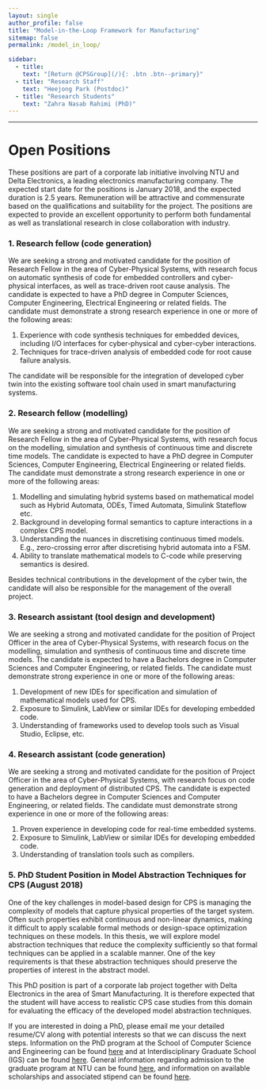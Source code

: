 ```yaml
---
layout: single
author_profile: false
title: "Model-in-the-Loop Framework for Manufacturing"
sitemap: false
permalink: /model_in_loop/

sidebar:
  - title:
    text: "[Return @CPSGroup](/){: .btn .btn--primary}"
  - title: "Research Staff"
    text: "Heejong Park (Postdoc)"
  - title: "Research Students"
    text: "Zahra Nasab Rahimi (PhD)"
---
```


******

# Open Positions

These positions are part of a corporate lab initiative involving NTU and Delta Electronics, a leading electronics manufacturing company. The expected start date for the positions is January 2018, and the expected duration is 2.5 years. Remuneration will be attractive and commensurate based on the qualifications and suitability for the project. The positions are expected to provide an excellent opportunity to perform both fundamental as well as translational research in close collaboration with industry.

### 1. Research fellow (code generation)

We are seeking a strong and motivated candidate for the position of Research Fellow in the area of Cyber-Physical Systems, with research focus on automatic synthesis of code for embedded controllers and cyber-physical interfaces, as well as trace-driven root cause analysis. The candidate is expected to have a PhD degree in Computer Sciences, Computer Engineering, Electrical Engineering or related fields. The candidate must demonstrate a strong research experience in one or more of the following areas:
<ol>
<li>Experience with code synthesis techniques for embedded devices, including I/O interfaces for cyber-physical and cyber-cyber interactions.</li>
<li>Techniques for trace-driven analysis of embedded code for root cause failure analysis.</li>
</ol>

The candidate will be responsible for the integration of developed cyber twin into the existing software tool chain used in smart manufacturing systems.

### 2. Research fellow (modelling)

We are seeking a strong and motivated candidate for the position of Research Fellow in the area of Cyber-Physical Systems, with research focus on the modelling, simulation and synthesis of continuous time and discrete time models. The candidate is expected to have a PhD degree in Computer Sciences, Computer Engineering, Electrical Engineering or related fields. The candidate must demonstrate a strong research experience in one or more of the following areas:

<ol>
<li>Modelling and simulating hybrid systems based on mathematical model such as Hybrid Automata, ODEs, Timed Automata, Simulink Stateflow etc.</li>
<li>Background in developing formal semantics to capture interactions in a complex CPS model.</li>
<li>Understanding the nuances in discretising continuous timed models. E.g., zero-crossing error after discretising hybrid automata into a FSM.</li>
<li>Ability to translate mathematical models to C-code while preserving semantics is desired.</li>
</ol>

Besides technical contributions in the development of the cyber twin, the candidate will also be responsible for the management of the overall project. 

### 3. Research assistant (tool design and development)

We are seeking a strong and motivated candidate for the position of Project Officer in the area of Cyber-Physical Systems, with research focus on the modelling, simulation and synthesis of continuous time and discrete time models. The candidate is expected to have a Bachelors degree in Computer Sciences and Computer Engineering, or related fields. The candidate must demonstrate strong experience in one or more of the following areas:

<ol>
<li>Development of new IDEs for specification and simulation of mathematical models used for CPS.</li>
<li>Exposure to Simulink, LabView or similar IDEs for developing embedded code.</li>
<li>Understanding of frameworks used to develop tools such as Visual Studio, Eclipse, etc.</li>
</ol>


### 4. Research assistant (code generation)

We are seeking a strong and motivated candidate for the position of Project Officer in the area of Cyber-Physical Systems, with research focus on code generation and deployment of distributed CPS. The candidate is expected to have a Bachelors degree in Computer Sciences and Computer Engineering, or related fields. The candidate must demonstrate strong experience in one or more of the following areas:

<ol>
<li>Proven experience in developing code for real-time embedded systems.</li>
<li>Exposure to Simulink, LabView or similar IDEs for developing embedded code.</li>
<li>Understanding of translation tools such as compilers.</li>
</ol>

### 5. PhD Student Position in Model Abstraction Techniques for CPS (August 2018)

One of the key challenges in model-based design for CPS is managing the complexity of models that capture physical properties of the target system. Often such properties exhibit continuous and non-linear dynamics, making it difficult to apply scalable formal methods or design-space optimization techniques on these models. In this thesis, we will explore model abstraction techniques that reduce the complexity sufficiently so that formal techniques can be applied in a scalable manner. One of the key requirements is that these abstraction techniques should preserve the properties of interest in the abstract model.

This PhD position is part of a corporate lab project together with Delta Electronics in the area of Smart Manufacturing. It is therefore expected that the student will have access to realistic CPS case studies from this domain for evaluating the efficacy of the developed model abstraction techniques. 

If you are interested in doing a PhD, please email me your detailed resume/CV along with potential interests so that we can discuss the next steps. Information on the PhD program at the School of Computer Science and Engineering can be found <a href="http://scse.ntu.edu.sg/ProspectiveStudents/Graduate/Pages/DoctorofPhilosophy%28PhD%29MasterofEngineering%28MEng%29.aspx">here</a> and at Interdisciplinary Graduate School (IGS) can be found <a href="http://igs.ntu.edu.sg/Programmes/Prospective%20Students/Pages/Programme-Highlights.aspx">here</a>. General information regarding admission to the graduate program at NTU can be found <a href="http://admissions.ntu.edu.sg/graduate/R-Programs/Pages/default.aspx">here</a>, and information on available scholarships and associated stipend can be found <a href="http://admissions.ntu.edu.sg/graduate/scholarships/Pages/default.aspx">here</a>.

